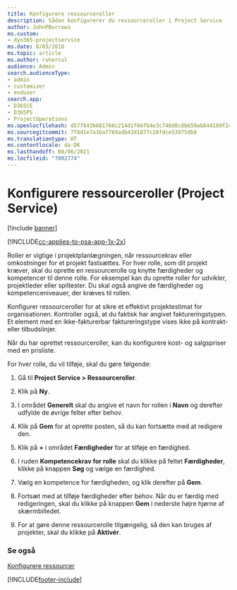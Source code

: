 ```yaml
---
title: Konfigurere ressourceroller
description: Sådan konfigurerer du ressourceroller i Project Service
author: JohnPBurrows
ms.custom:
- dyn365-projectservice
ms.date: 8/03/2018
ms.topic: article
ms.author: ruhercul
audience: Admin
search.audienceType:
- admin
- customizer
- enduser
search.app:
- D365CE
- D365PS
- ProjectOperations
ms.openlocfilehash: d57f843b681760c214d1f66fb4e3c748d0c8b659ab844189f24c682f42d309f0
ms.sourcegitcommit: 7f8d1e7a16af769adb43d1877c28fdce53975db8
ms.translationtype: HT
ms.contentlocale: da-DK
ms.lasthandoff: 08/06/2021
ms.locfileid: "7002774"
---
```

# <a name="configure-resource-roles-project-service"></a>Konfigurere ressourceroller (Project Service)

[!include [banner](../includes/psa-now-project-operations.md)]

[!INCLUDE[cc-applies-to-psa-app-1x-2x](../includes/cc-applies-to-psa-app-1x-2x.md)]

Roller er vigtige i projektplanlægningen, når ressourcekrav eller omkostninger for et projekt fastsættes. For hver rolle, som dit projekt kræver, skal du oprette en ressourcerolle og knytte færdigheder og kompetencer til denne rolle. For eksempel kan du oprette roller for udvikler, projektleder eller spiltester. Du skal også angive de færdigheder og kompetenceniveauer, der kræves til rollen.  
  
 Konfigurer ressourceroller for at sikre et effektivt projektestimat for organisationen.  Kontroller også, at du faktisk har angivet faktureringstypen. Et element med en ikke-fakturerbar faktureringstype vises ikke på kontrakt- eller tilbudslinjer.  
  
 Når du har oprettet ressourceroller, kan du konfigurere kost- og salgspriser med en prisliste.  
  
 For hver rolle, du vil tilføje, skal du gøre følgende:  
  
1.  Gå til **Project Service > Ressourceroller**.  
  
2.  Klik på **Ny**.  
  
3.  I området **Generelt** skal du angive et navn for rollen i **Navn** og derefter udfylde de øvrige felter efter behov.  
  
4.  Klik på **Gem** for at oprette posten, så du kan fortsætte med at redigere den.  
  
5.  Klik på **+** i området **Færdigheder** for at tilføje en færdighed.  
  
6.  I ruden **Kompetencekrav for rolle** skal du klikke på feltet **Færdigheder**, klikke på knappen **Søg** og vælge en færdighed.  
  
7.  Vælg en kompetence for færdigheden, og klik derefter på **Gem**.  
  
8.  Fortsæt med at tilføje færdigheder efter behov. Når du er færdig med redigeringen, skal du klikke på knappen **Gem** i nederste højre hjørne af skærmbilledet.  
  
9. For at gøre denne ressourcerolle tilgængelig, så den kan bruges af projekter, skal du klikke på **Aktivér**.  
  
### <a name="see-also"></a>Se også  
 [Konfigurere ressourcer](../psa/set-up-resources.md)


[!INCLUDE[footer-include](../includes/footer-banner.md)]